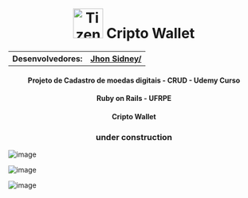 <h1 align = "center" >
  <img alt="Tizen" width = "60px" src="https://logosmarcas.net/wp-content/uploads/2020/08/Bitcoin-Logo.png">
  Cripto Wallet
</h1>
<table align = "center" >
  <th>Desenvolvedores:</th>
  <th>
    <a href="https://github.com/jhonsidney">Jhon Sidney/ </a>
  </th>
 
</table>
<h4 align="center" >Projeto de Cadastro de moedas digitais - CRUD - Udemy Curso</h4>
<h4 align="center" >Ruby on Rails - UFRPE</h4>
<h4 align="center" >Cripto Wallet</h4>
<h3 align="center" >under construction </h3>



![image](https://user-images.githubusercontent.com/18706961/155847155-3d8074d4-7de7-446e-ac0b-789d3f4660c2.png)

![image](https://user-images.githubusercontent.com/18706961/157691513-c0f37a6d-222c-4ae8-bca0-80d933bb8635.png)

![image](https://user-images.githubusercontent.com/18706961/157691594-f2d03324-68b8-46b4-a873-6e46c26e0714.png)

